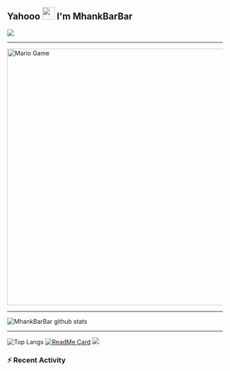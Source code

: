 ## Yahooo <img src="https://github.com/TheDudeThatCode/TheDudeThatCode/blob/master/Assets/Hi.gif" width="29px"> I'm MhankBarBar
<img align="center" height="auto" src="https://github.com/MhankBarBar/MhankBarBar/blob/master/img/images%20(15).jpeg"/>

___

<img src="https://github.com/TheDudeThatCode/TheDudeThatCode/blob/master/Assets/Mario_Gameplay.gif" alt="Mario Game" width="600" />

___

![MhankBarBar github stats](https://github-readme-stats.vercel.app/api?username=mhankbarbar&show_icons=true&theme=buefy&show_owner=true)
___

![Top Langs](https://github-readme-stats.vercel.app/api/top-langs/?username=mhankbarbar&theme=buefy&hide=css,html)
[![ReadMe Card](https://github-readme-stats.vercel.app/api/pin/?username=mhankbarbar&repo=whatsapp-bot&theme=buefy)](https://github.com/mhankbarbar/whatsapp-bot)
![](https://github-profile-trophy.vercel.app/?username=MhankBarBar&row=2&column=3)

### :zap: Recent Activity

<!--START_SECTION:activity-->
